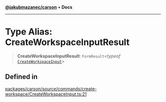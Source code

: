 [**@jakubmazanec/carson**](../README.md) • **Docs**

---

# Type Alias: CreateWorkspaceInputResult

> **CreateWorkspaceInputResult**: `FormResult`\<_typeof_
> [`CreateWorkspaceInput`](../functions/CreateWorkspaceInput.md)\>

## Defined in

[packages/carson/source/commands/create-workspace/CreateWorkspaceInput.ts:21](https://github.com/jakubmazanec/tools/blob/29163046acd1da0224b08fd05ca40f385e9ab4e5/packages/carson/source/commands/create-workspace/CreateWorkspaceInput.ts#L21)

